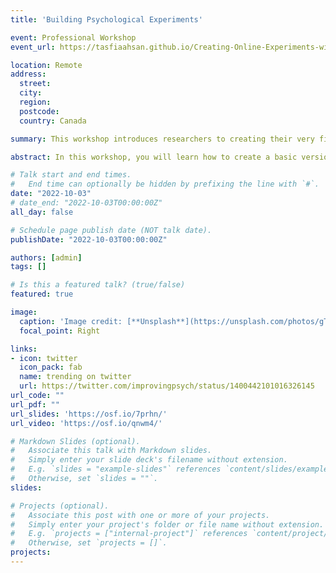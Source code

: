 ```yaml
---
title: 'Building Psychological Experiments'

event: Professional Workshop
event_url: https://tasfiaahsan.github.io/Creating-Online-Experiments-with-PsychoPy/

location: Remote
address:
  street: 
  city: 
  region: 
  postcode: 
  country: Canada

summary: This workshop introduces researchers to creating their very first online experiment using Psychopy.

abstract: In this workshop, you will learn how to create a basic version of the Posner experiment to run (in-lab or remotely) using PsychoPy. PsychoPy is an open-source applicaiton that allows you to run a wide range of neurosciecne, psychology and pyschophysics experiments. This workshop is designed to give a broad overview of using PsychoPy, aimed at being useful for beginners but also provide tips for those that are more familiar.

# Talk start and end times.
#   End time can optionally be hidden by prefixing the line with `#`.
date: "2022-10-03"
# date_end: "2022-10-03T00:00:00Z"
all_day: false

# Schedule page publish date (NOT talk date).
publishDate: "2022-10-03T00:00:00Z"

authors: [admin]
tags: []

# Is this a featured talk? (true/false)
featured: true

image:
  caption: 'Image credit: [**Unsplash**](https://unsplash.com/photos/gTs2w7bu3Qo)'
  focal_point: Right

links:
- icon: twitter
  icon_pack: fab
  name: trending on twitter
  url: https://twitter.com/improvingpsych/status/1400442101016326145
url_code: ""
url_pdf: ""
url_slides: 'https://osf.io/7prhn/'
url_video: 'https://osf.io/qnwm4/'

# Markdown Slides (optional).
#   Associate this talk with Markdown slides.
#   Simply enter your slide deck's filename without extension.
#   E.g. `slides = "example-slides"` references `content/slides/example-slides.md`.
#   Otherwise, set `slides = ""`.
slides: 

# Projects (optional).
#   Associate this post with one or more of your projects.
#   Simply enter your project's folder or file name without extension.
#   E.g. `projects = ["internal-project"]` references `content/project/deep-learning/index.md`.
#   Otherwise, set `projects = []`.
projects:
---
```

